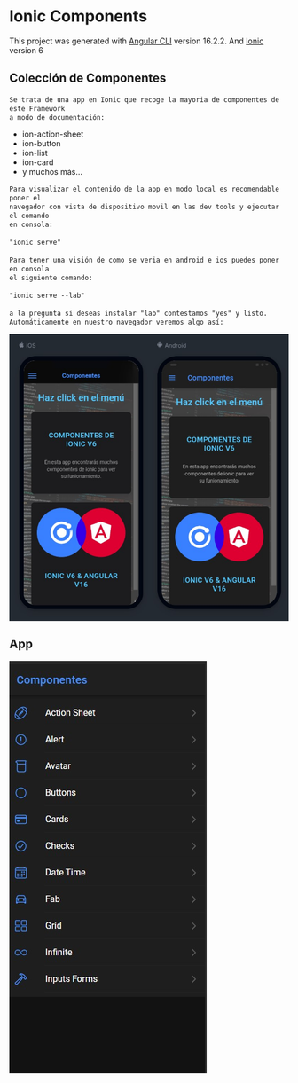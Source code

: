 # Ionic Components 

This project was generated with [Angular CLI](https://github.com/angular/angular-cli) version 16.2.2. And [Ionic](https://ionicframework.com) version 6

## Colección de Componentes

```
Se trata de una app en Ionic que recoge la mayoria de componentes de este Framework 
a modo de documentación:

```
 - ion-action-sheet
 - ion-button
 - ion-list
 - ion-card
 - y muchos más...

```
Para visualizar el contenido de la app en modo local es recomendable poner el 
navegador con vista de dispositivo movil en las dev tools y ejecutar el comando 
en consola:

"ionic serve"

Para tener una visión de como se veria en android e ios puedes poner en consola 
el siguiente comando:

"ionic serve --lab"

a la pregunta si deseas instalar "lab" contestamos "yes" y listo. 
Automáticamente en nuestro navegador veremos algo así:

```
<div style="display:flex; flex-direction: row; justify-content:flex-start; align-items:center; gap: 5px">
<img alt='app' src='./src/assets/lab.jpg'  />
</div>


## App

<div style="display:flex; flex-direction: row; justify-content:flex-start; align-items:center; gap: 5px">
<img alt='app' src='./src/assets/appcomponents.jpg'  />

</div>
